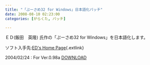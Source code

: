 ```yaml
---
title: "「ぷーさめ32 for Windows」日本語化パッチ"
date: 2008-08-10 02:23:00
categories: [がらくた, パッチ]

---
```


ＥＤ(飯田　英隆) 氏作の「ぷーさめ32 for Windows」を日本語化します。
	  
ソフト入手先:[ED's Home Page][1]{.extlink} 

 [1]: http://homepage3.nifty.com/edshp/

2004/02/24
: For Ver.0.98a <a href="/junk/patch/jp_pusame098_r1.lzh">DOWNLOAD</a>
